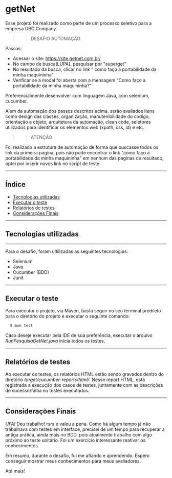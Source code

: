 # getNet

Esse projeto foi realizado como parte de um processo seletivo para a empresa DBC Company.

>>DESAFIO AUTOMAÇÃO

Passos:

- Acessar o site: https://site.getnet.com.br/
- No campo de busca(LUPA), pesquisar por "superget"
- No resultado da busca, clicar no link " como faço a portabilidade da
minha maquininha"
- Verificar se a modal foi aberta com a mensagem “Como faço a
portabilidade da minha maquininha?"

Preferencialmente desenvolver com linguagem Java, com selenium, cucumber.

Além da automação dos passos descritos acima, serão avaliados itens como
design das classes, organização, manutenibilidade do código, orientação a
objeto, arquitetura da automação, clean code, seletores utilizados para
identificar os elementos web (xpath, css, id) e etc.

>> ATENÇÃO

Foi realizado a estrutura de automação de forma que buscasse todos os link da primeira pagina, pois não pude encontrar o link "como faço a portabilidade da
minha maquininha" em nenhum das paginas de resultado, optei por inserir novos link no script de teste.

---
## Índice

- [Tecnologias utilizadas](#tecnologias-utilizadas)
- [Executar o teste](#executar-o-teste)
- [Relatórios de testes](#relatórios-de-testes)
- [Considerações Finais](#considerações-finais)
---
## Tecnologias utilizadas
---
Para o desafio, foram ultilizadas as seguintes tecnologias:
- Selenium
- Java
- Cucumber (BDD)
- Junit
---

## Executar o teste

Para executar o projeto, via Maven, basta seguir no seu terminal predileto para o diretório do projeto e executar o seguinte comando:
```bash
  $ mvn test
```
Caso deseje executar pela IDE de sua preferência, executar o arquivo *RunPesquisaGetNet.java* inicia todos os testes. 

---
## Relatórios de testes 
 
Ao executar os testes, os relatórios HTML estão sendo gravados dentro do diretório *target/cucumber-reports/html/*. Nesse report HTML, está registrada a execução dos casos de testes, juntamente com as descrições de sucesso/falha no testes executados.

---
## Considerações Finais
 
*UFA!* Deu trabalho! rsrs e valeu a pena. Como há algum tempo já não trabalhava com testes em interface, precisei de um tempo para recuperar a antiga prática, ainda mais no BDD, pois atualmente trabalho com algo próximo ao teste unitário. Foi um exercício interessante reativar os conhecimentos. 

Em resumo, durante o desafio, fui me afiando e aprendendo. Espero conseguir mostrar meus conhecimentos para meus avaliadores. 
 
Até mais!
